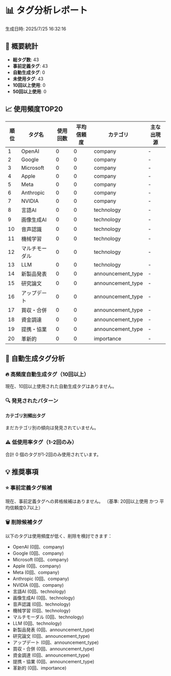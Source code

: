 # 📊 タグ分析レポート

生成日時: 2025/7/25 16:32:16

## 🎯 概要統計

- **総タグ数**: 43
- **事前定義タグ**: 43
- **自動生成タグ**: 0
- **未使用タグ**: 43
- **10回以上使用**: 0
- **50回以上使用**: 0

## 📈 使用頻度TOP20

| 順位 | タグ名 | 使用回数 | 平均信頼度 | カテゴリ | 主な出現源 |
|------|--------|----------|------------|----------|------------|
| 1 | OpenAI | 0 | 0 | company | - |
| 2 | Google | 0 | 0 | company | - |
| 3 | Microsoft | 0 | 0 | company | - |
| 4 | Apple | 0 | 0 | company | - |
| 5 | Meta | 0 | 0 | company | - |
| 6 | Anthropic | 0 | 0 | company | - |
| 7 | NVIDIA | 0 | 0 | company | - |
| 8 | 言語AI | 0 | 0 | technology | - |
| 9 | 画像生成AI | 0 | 0 | technology | - |
| 10 | 音声認識 | 0 | 0 | technology | - |
| 11 | 機械学習 | 0 | 0 | technology | - |
| 12 | マルチモーダル | 0 | 0 | technology | - |
| 13 | LLM | 0 | 0 | technology | - |
| 14 | 新製品発表 | 0 | 0 | announcement_type | - |
| 15 | 研究論文 | 0 | 0 | announcement_type | - |
| 16 | アップデート | 0 | 0 | announcement_type | - |
| 17 | 買収・合併 | 0 | 0 | announcement_type | - |
| 18 | 資金調達 | 0 | 0 | announcement_type | - |
| 19 | 提携・協業 | 0 | 0 | announcement_type | - |
| 20 | 革新的 | 0 | 0 | importance | - |

## 🤖 自動生成タグ分析

### 🔥 高頻度自動生成タグ（10回以上）

現在、10回以上使用された自動生成タグはありません。

### 🔍 発見されたパターン

#### カテゴリ別頻出タグ

まだカテゴリ別の傾向は発見されていません。


### ⚠️ 低使用率タグ（1-2回のみ）

合計 0 個のタグが1-2回のみ使用されています。


## 💡 推奨事項

### ⭐ 事前定義タグ候補

現在、事前定義タグへの昇格候補はありません。
（基準: 20回以上使用 かつ 平均信頼度0.7以上）


### 🗑️ 削除候補タグ

以下のタグは使用頻度が低く、削除を検討できます：

- OpenAI (0回、company)
- Google (0回、company)
- Microsoft (0回、company)
- Apple (0回、company)
- Meta (0回、company)
- Anthropic (0回、company)
- NVIDIA (0回、company)
- 言語AI (0回、technology)
- 画像生成AI (0回、technology)
- 音声認識 (0回、technology)
- 機械学習 (0回、technology)
- マルチモーダル (0回、technology)
- LLM (0回、technology)
- 新製品発表 (0回、announcement_type)
- 研究論文 (0回、announcement_type)
- アップデート (0回、announcement_type)
- 買収・合併 (0回、announcement_type)
- 資金調達 (0回、announcement_type)
- 提携・協業 (0回、announcement_type)
- 革新的 (0回、importance)
